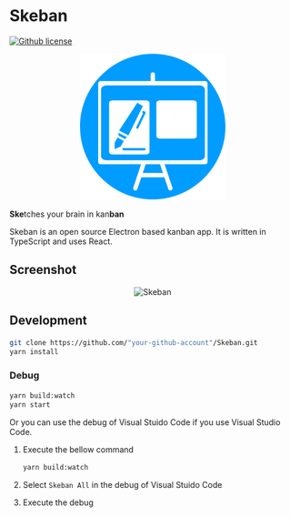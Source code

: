 # Skeban

[![Github license](https://img.shields.io/github/license/roottool/Skeban)](https://github.com/roottool/Skeban/)

<div align="center">
  <img src="https://github.com/roottool/Skeban/raw/main/public/icons/icon.png" alt="Skeban logo" width="256" height="256"/>
</div>

**Ske**tches your brain in kan**ban**

Skeban is an open source Electron based kanban app. It is written in TypeScript and uses React.

## Screenshot

<p align="center">
  <img src="https://user-images.githubusercontent.com/11808736/69982485-f2fa4180-1577-11ea-86ad-ab6d1a880024.png" alt="Skeban" />
</p>

## Development

```bash
git clone https://github.com/"your-github-account"/Skeban.git
yarn install
```

### Debug

```bash
yarn build:watch
yarn start
```

Or you can use the debug of Visual Stuido Code if you use Visual Studio Code.

1. Execute the bellow command

    ```bash
    yarn build:watch
    ```

2. Select `Skeban All` in the debug of Visual Stuido Code
3. Execute the debug
